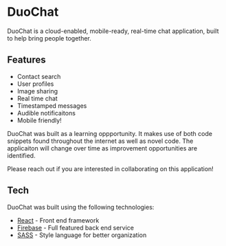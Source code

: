 # DuoChat

DuoChat is a cloud-enabled, mobile-ready, real-time chat application, built to help bring people together.

## Features

- Contact search
- User profiles
- Image sharing
- Real time chat
- Timestamped messages
- Audible notificaitons
- Mobile friendly!

DuoChat was built as a learning oppportunity. It makes use of both code snippets found throughout the internet as well as novel code. The applicaiton will change over time as improvement opportunities are identified. 

Please reach out if you are interested in collaborating on this application!

## Tech

DuoChat was built using the following technologies:

- [React] - Front end framework
- [Firebase] - Full featured back end service
- [SASS] - Style language for better organization

[//]: # (These are reference links used in the body of this note and get stripped out when the markdown processor does its job. There is no need to format nicely because it shouldn't be seen. Thanks SO - http://stackoverflow.com/questions/4823468/store-comments-in-markdown-syntax)

   [Firebase]: <https://firebase.google.com/>
   [React]: <https://react.dev/>
   [SASS]: <https://sass-lang.com/>
